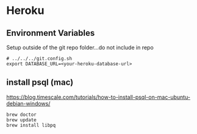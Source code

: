# Heroku

## Environment Variables
Setup outside of the git repo folder...do not include in repo
```
# ../../../git.config.sh
export DATABASE_URL=<your-heroku-database-url>

```
## install psql (mac)
https://blog.timescale.com/tutorials/how-to-install-psql-on-mac-ubuntu-debian-windows/
```
brew doctor
brew update
brew install libpq
```